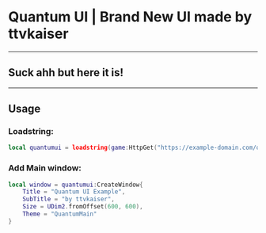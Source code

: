 # Quantum UI | Brand New UI made by ttvkaiser
---
## Suck ahh but here it is!
---
## Usage

### Loadstring:
```lua
local quantumui = loadstring(game:HttpGet("https://example-domain.com/quantum-ui.lua"))()
```

### Add Main window:
```lua
local window = quantumui:CreateWindow{
    Title = "Quantum UI Example",
    SubTitle = "by ttvkaiser",
    Size = UDim2.fromOffset(600, 600),
    Theme = "QuantumMain"
}
```
